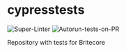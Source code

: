 # cypresstests
![Super-Linter](https://github.com/alexzavg/cypresstests/workflows/Super-Linter/badge.svg)
![Autorun-tests-on-PR](https://github.com/alexzavg/cypresstests/workflows/testrun-on-commit/badge.svg)

Repository with tests for Britecore